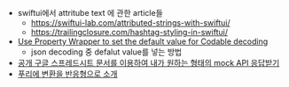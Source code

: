 - swiftui에서 attritube text 에 관한 article들
	- https://swiftui-lab.com/attributed-strings-with-swiftui/ 
	- https://trailingclosure.com/hashtag-styling-in-swiftui/
- [Use Property Wrapper to set the default value for Codable decoding](https://mp.weixin.qq.com/s/jOyHRS2Wx6MJpuYuENhVgg)
	- json decoding 중 defalut value를 넣는 방법
- [공개 구글 스프레드시트 문서를 이용하여 내가 원하는 형태의 mock API 응답받기](https://fureweb-com.github.io/blog/2020/11/17/how-to-receive-mock-api-response-in-the-form-i-want-using-a-public-google-spreadsheet-document.html)
- [푸리에 변환을 반응형으로 소개](http://www.jezzamon.com/fourier/ko.html)


